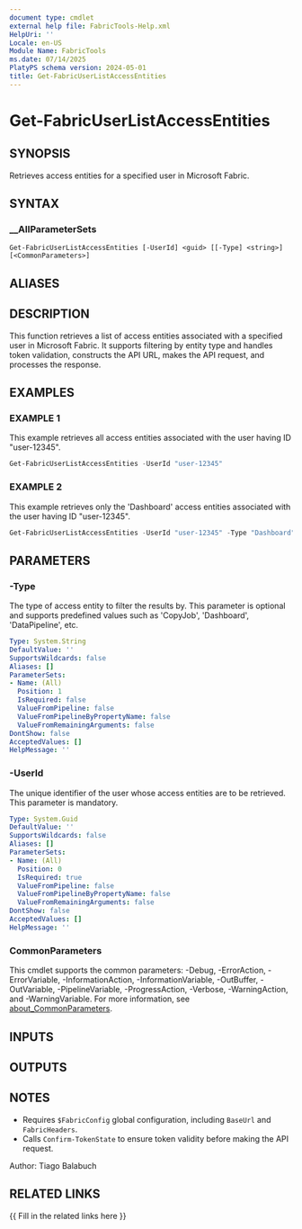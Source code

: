 ```yaml
---
document type: cmdlet
external help file: FabricTools-Help.xml
HelpUri: ''
Locale: en-US
Module Name: FabricTools
ms.date: 07/14/2025
PlatyPS schema version: 2024-05-01
title: Get-FabricUserListAccessEntities
---
```


# Get-FabricUserListAccessEntities

## SYNOPSIS

Retrieves access entities for a specified user in Microsoft Fabric.

## SYNTAX

### __AllParameterSets

```
Get-FabricUserListAccessEntities [-UserId] <guid> [[-Type] <string>] [<CommonParameters>]
```

## ALIASES

## DESCRIPTION

This function retrieves a list of access entities associated with a specified user in Microsoft Fabric.
It supports filtering by entity type and handles token validation, constructs the API URL, makes the API request, and processes the response.

## EXAMPLES

### EXAMPLE 1

This example retrieves all access entities associated with the user having ID "user-12345".

```powershell
Get-FabricUserListAccessEntities -UserId "user-12345"
```

### EXAMPLE 2

This example retrieves only the 'Dashboard' access entities associated with the user having ID "user-12345".

```powershell
Get-FabricUserListAccessEntities -UserId "user-12345" -Type "Dashboard"
```

## PARAMETERS

### -Type

The type of access entity to filter the results by.
This parameter is optional and supports predefined values such as 'CopyJob', 'Dashboard', 'DataPipeline', etc.

```yaml
Type: System.String
DefaultValue: ''
SupportsWildcards: false
Aliases: []
ParameterSets:
- Name: (All)
  Position: 1
  IsRequired: false
  ValueFromPipeline: false
  ValueFromPipelineByPropertyName: false
  ValueFromRemainingArguments: false
DontShow: false
AcceptedValues: []
HelpMessage: ''
```

### -UserId

The unique identifier of the user whose access entities are to be retrieved.
This parameter is mandatory.

```yaml
Type: System.Guid
DefaultValue: ''
SupportsWildcards: false
Aliases: []
ParameterSets:
- Name: (All)
  Position: 0
  IsRequired: true
  ValueFromPipeline: false
  ValueFromPipelineByPropertyName: false
  ValueFromRemainingArguments: false
DontShow: false
AcceptedValues: []
HelpMessage: ''
```

### CommonParameters

This cmdlet supports the common parameters: -Debug, -ErrorAction, -ErrorVariable,
-InformationAction, -InformationVariable, -OutBuffer, -OutVariable, -PipelineVariable,
-ProgressAction, -Verbose, -WarningAction, and -WarningVariable. For more information, see
[about_CommonParameters](https://go.microsoft.com/fwlink/?LinkID=113216).

## INPUTS

## OUTPUTS

## NOTES

- Requires `$FabricConfig` global configuration, including `BaseUrl` and `FabricHeaders`.
- Calls `Confirm-TokenState` to ensure token validity before making the API request.

Author: Tiago Balabuch

## RELATED LINKS

{{ Fill in the related links here }}

